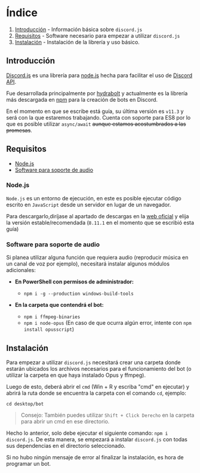 # Índice

1. [Introducción](##introducción) - Información básica sobre `discord.js`
2. [Requisitos](##requisitos) - Software necesario para empezar a utilizar `discord.js`
3. [Instalación](##instalacion) - Instalación de la librería y uso básico.

## Introducción
[Discord.js](https://github.com/discordjs/discord.js/ "Repositorio en GitHub de Discord.js") es una librería para [node.js](https://nodejs.org/ "Web oficial de Node.js") hecha para facilitar el uso de [Discord API](https://discordapp.com/developers/docs/intro "Discord API Documentation"). 

Fue desarrollada principalmente por [hydrabolt](https://github.com/hydrabolt "Perfil en GitHub de hydrabolt") y actualmente es la librería más descargada en [npm](https://www.npmjs.com "Web oficial de npm") para la creación de bots en Discord.

En el momento en que se escribe está guía, su última versión es `v11.3` y será con la que estaremos trabajando. Cuenta con soporte para ES8 por lo que es posible utilizar `async/await` ~~aunque estamos acostumbrados a las promesas~~.

## Requisitos
* [Node.js](###node.js)
* [Software para soporte de audio](###software-para-soporte-de-audio)

### Node.js

`Node.js` es un entorno de ejecución, en este es posible ejecutar código escrito en `JavaScript` desde un servidor en lugar de un navegador.

Para descargarlo,diríjase al apartado de descargas en la [web oficial](https://nodejs.org/en/download/ "Descargar node.js") y elija la versión estable/recomendada (`8.11.1` en el momento que se escribió esta guía)

### Software para soporte de audio
Si planea utilizar alguna función que requiera audio (reproducir música en un canal de voz por ejemplo), necesitará instalar algunos módulos adicionales:

* **En PowerShell con permisos de administrador:**
  * `npm i -g --production windows-build-tools`

* **En la carpeta que contendrá el bot:**
  * `npm i ffmpeg-binaries`
  * `npm i node-opus` (En caso de que ocurra algún error, intente con `npm install opusscript`)

## Instalación 
Para empezar a utilizar `discord.js` necesitará crear una carpeta donde estarán ubicados los archivos necesarios para el funcionamiento del bot (o utilizar la carpeta en que haya instalado Opus y ffmpeg).

Luego de esto, deberá abrir el `cmd` (Win + R y escriba "cmd" en ejecutar) y abrirá la ruta donde se encuentra la carpeta con el comando `cd`, ejemplo:
```console
cd desktop/bot
```
> Consejo: También puedes utilizar `Shift + Click Derecho` en la carpeta para abrir un cmd en ese directorio.  

Hecho lo anterior, solo debe ejecutar el siguiente comando: `npm i discord.js`.
De esta manera, se empezará a instalar `discord.js` con todas sus dependencias en el directorio seleccionado.

Si no hubo ningún mensaje de error al finalizar la instalación, es hora de programar un bot.

